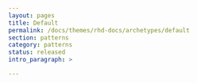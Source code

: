 ```yaml
---
layout: pages
title: Default
permalink: /docs/themes/rhd-docs/archetypes/default
section: patterns
category: patterns
status: released
intro_paragraph: >

---
```

